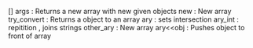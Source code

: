 [] args : Returns a new array with new given objects
new : New array
try_convert : Returns a object to an array
ary : sets intersection
ary_int : repitition , joins strings
other_ary : New array
ary<<obj : Pushes object to front of array
